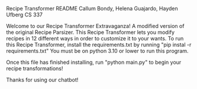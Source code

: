Recipe Transformer README
Callum Bondy, Helena Guajardo, Hayden Ufberg
CS 337

Welcome to our Recipe Transformer Extravaganza! A modified version of the original Recipe Parsizer. This Recipe Transformer lets you modify recipes in 12 different ways in order to customize it to your wants. 
To run this Recipe Transformer, install the requirements.txt by running "pip instal -r requirements.txt"
You must be on python 3.10 or lower to run this program.

Once this file has finished installing, run "python main.py" to begin your recipe transformations!

Thanks for using our chatbot!
